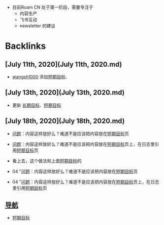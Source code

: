 - 目前Roam CN 处于第一阶段，需要专注于
    - 内容生产
    - 飞书互动
    - newsletter 的建设

# Backlinks
## [July 11th, 2020](July 11th, 2020.md)
- [wangxh1000](wangxh1000.md) 添加[短期目标](短期目标.md)、

## [July 13th, 2020](July 13th, 2020.md)
- 更新 [长期目标](长期目标.md)、[短期目标](短期目标.md)

## [July 18th, 2020](July 18th, 2020.md)
- [问题](问题.md)：内容这样放好么？难道不是应该把内容放在[短期目标](短期目标.md)页

- [问题](问题.md)：内容这样放好么？难道不是应该把内容放在[短期目标](短期目标.md)页上，在日志里引用[短期目标](短期目标.md)页

- 看上去，这个做法和上面[短期目标](短期目标.md)的

- 04 "[问题](问题.md)：内容这样放好么？难道不是应该把内容放在[短期目标](短期目标.md)页

- 04 "[问题](问题.md)：内容这样放好么？难道不是应该把内容放在[短期目标](短期目标.md)页上，在日志里引用[短期目标](短期目标.md)页

## [导航](导航.md)
- [短期目标](短期目标.md)

